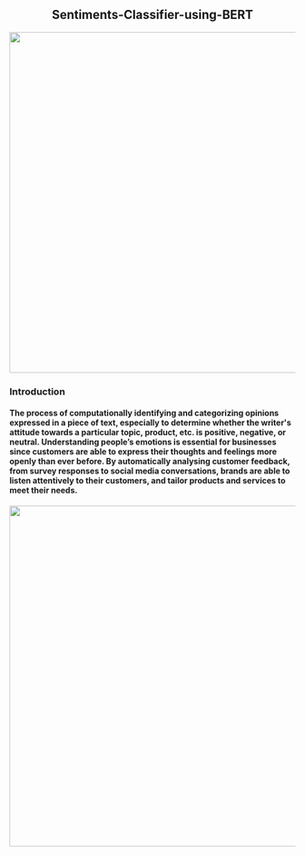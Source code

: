 <h2 align="center"> Sentiments-Classifier-using-BERT</h2>

 <p align="center">
  <img width="600" src="https://user-images.githubusercontent.com/74568334/140315545-de6e357e-a0fa-43e2-891f-44afe6baf2ba.png">
</p> 

<h3 align="left">Introduction
  
<h4 align="left">The process of computationally identifying and categorizing opinions expressed in a piece of text, especially to determine whether the writer's attitude towards a particular topic, product, etc. is positive, negative, or neutral. Understanding people’s emotions is essential for businesses since customers are able to express their thoughts and feelings more openly than ever before. By automatically analysing customer feedback, from survey responses to social media conversations, brands are able to listen attentively to their customers, and tailor products and services to meet their needs.</h4>

<p align="center">
  <img width="600" src="https://user-images.githubusercontent.com/74568334/140315314-aec1185c-fc9a-4657-bb9f-372467743f7e.jpg">
</p> 
